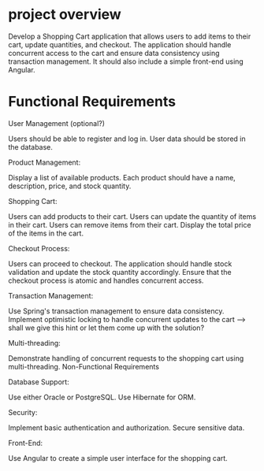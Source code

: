 # project overview
Develop a Shopping Cart application that allows users to add items to their cart, update quantities, and checkout. The application should handle concurrent access to the cart and ensure data consistency using transaction management. 
It should also include a simple front-end using Angular.

# Functional Requirements
User Management (optional?)

Users should be able to register and log in.
User data should be stored in the database.

Product Management:

Display a list of available products.
Each product should have a name, description, price, and stock quantity.

Shopping Cart:

Users can add products to their cart.
Users can update the quantity of items in their cart.
Users can remove items from their cart.
Display the total price of the items in the cart.

Checkout Process:

Users can proceed to checkout.
The application should handle stock validation and update the stock quantity accordingly.
Ensure that the checkout process is atomic and handles concurrent access.

Transaction Management:

Use Spring's transaction management to ensure data consistency.
Implement optimistic locking to handle concurrent updates to the cart --> shall we give this hint or let them come up with the solution?

Multi-threading:

Demonstrate handling of concurrent requests to the shopping cart using multi-threading.
Non-Functional Requirements

Database Support:

Use either Oracle or PostgreSQL.
Use Hibernate for ORM.

Security:

Implement basic authentication and authorization.
Secure sensitive data.

Front-End:

Use Angular to create a simple user interface for the shopping cart.
